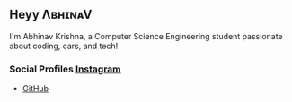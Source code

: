 ## Heyy ΛʙʜɪɴᴀV 
I'm Abhinav Krishna, a Computer Science Engineering student passionate about coding, cars, and tech!  

### Social Profiles [Instagram](https://www.instagram.com/_pikachu_achu_?igsh=dXpuemR3MzFiOGZx)  
- [GitHub](https://github.com/your_username)